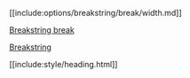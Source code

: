 [[include:options/breakstring/break/width.md]]

[Breakstring break](../)

[Breakstring](../,,/)

[[include:style/heading.html]]